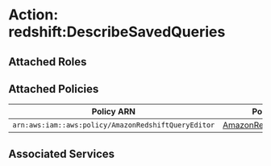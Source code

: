 # Action: redshift:DescribeSavedQueries

## Attached Roles

## Attached Policies

| Policy ARN | Policy Name |
|------------|-------------|
| `arn:aws:iam::aws:policy/AmazonRedshiftQueryEditor` | [AmazonRedshiftQueryEditor](../policies.md#amazonredshiftqueryeditor) |

## Associated Services

